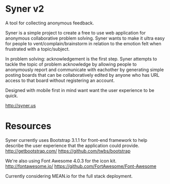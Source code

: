 Syner v2
=======

A tool for collecting anonymous feedback.  

Syner is a simple project to create a free to use web application for anonymous collaborative problem solving.  Syner wants to make it ultra easy for people to vent/complain/brainstorm in relation to the emotion felt when frustrated with a topic/subject.  

In problem solving: acknowledgement is the first step.  Syner attempts to tackle the topic of problem acknowledge by allowing people to anonymously report and communicate with eachother by generating simple posting boards that can be collaboratively edited by anyone who has URL access to that board without registering an account.  

Designed with mobile first in mind want want the user experience to be quick.

http://syner.us


Resources
==========

Syner currently uses Bootstrap 3.1.1 for front-end framework to help describe the user experience that the application could provide.  http://getbootstrap.com/
https://github.com/twbs/bootstrap

We're also using Font Awesome 4.0.3 for the icon kit.  http://fontawesome.io/
https://github.com/FortAwesome/Font-Awesome

Currently considering MEAN.io for the full stack deployment.
